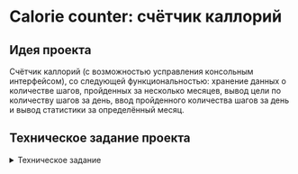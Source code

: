 # Calorie counter: счётчик каллорий

## Идея проекта
Счётчик каллорий (с возможностью усправления консольным интерфейсом), со следующей функциональностью: хранение данных о количестве шагов, пройденных за несколько месяцев, вывод цели по количеству шагов за день, ввод пройденного количества шагов за день и вывод статистики за определённый месяц. 

## Техническое задание проекта
<details>
 <summary> Техническое задание </summary>
  
# Постановка задачи
Компания по производству спортивных носков решила разработать собственный счётчик калорий для дополнительной мотивации к здоровому образу жизни. Написать прототип приложения поручили вам. Он будет работать в консоли и демонстрировать основные функции будущего приложения.

### Приложение должно предоставлять следующую функциональность:

* консольный интерфейс для управления программой;
* хранение данных о количестве пройденных шагов за несколько месяцев;
* ввод цели по количеству шагов в день;
* ввод пройденного количества шагов за день;
* вывод статистики за определённый месяц.

### Алгоритм решения

### Шаг 0

Для начала разберёмся, что будет нужно учесть при создании прототипа приложения. Определите архитектуру и приёмы будущего решения.

* Ввод пройденного количества шагов за день
Запрашивать номер месяца, день и количество шагов, сохранять количество шагов в соответствующую переменную.
* Консольный интерфейс для управления программой
  В бесконечном цикле выводить меню с возможными операциями ввода/вывода из заявленной функциональности.
* Вывод статистики за определённый месяц
  Запрашивать номер месяца, считать для него данные для статистики, выводить эти данные на экран.
* Ввод цели по количеству шагов в день
  Записывать число в отдельную переменную, использовать её при подсчёте статистики.
* Хранение данных о количестве пройденных шагов за несколько месяцев
  Запись результатов в определённую упорядоченную структуру данных.
  
На этом проектирование решения окончено, можно приступать к реализации. Самостоятельная работа над проектом потребует от вас всех знаний, полученных за спринт. Мы подготовили [конспект](https://praktikum.notion.site/be9e239cb1e6447f933449bc761ab717) пройденных ранее тем, который пригодится при работе над проектом. Если вы уверены в своих силах, можете приступить к задаче уже сейчас. Далее мы расскажем, как выполнить это задание пошагово.

### Шаг 1

В среде разработки IntelliJ IDEA откройте проект `java-sprint1-hw`,  который вы склонировали ранее.

### Шаг 2

В папке `src` проекта `java-sprint1-hw` создайте основной файл — класс `Main.java` с методом `public static void main(String[] args)`. Вся работа с пользовательским вводом и выводом меню будет производиться в этом классе.

### Шаг 3

В методе `main(String[] args)` создайте экземпляр класса `Scanner` для считывания данных из консоли. Класс `Scanner` нужно предварительно импортировать.
Создайте цикл для непрерывного считывания номеров команд.

### Шаг 4

Пользователь взаимодействует с приложением через консольный интерфейс, который позволяет произвести одно из действий по выбору:

* ввести количество шагов за определённый день;
* изменить цель по количеству шагов в день;
* напечатать статистику за определённый месяц;
* выйти из приложения.

Реализуйте печать меню через метод `static void printMenu()`. Добавьте вызов этого метода в цикл.
Программа должна завершаться только при вводе пользователем команды выхода. При вводе несуществующей команды должно выводиться сообщение, что такой команды нет. После чего приложение позволит снова выбрать следующее действие. Формат сообщений вы выбираете сами.
Реализуйте логику ввода команды и соответствующей реакции на неё. Так как логика для команд 1, 2, 3 на этом этапе отсутствует, при их вводе можно выводить служебное сообщение вида: «Выполняется команда 1».

### Шаг 5

В папке `src` проекта `java-sprint1-hw` создайте файл `MonthData.java`. В нём будут храниться данные конкретного месяца и логика по подсчёту статистики.
По условию задачи, шаги пользователя нужно учитывать каждый день. Это значит, что  требуется хранить данные в некоторой последовательности, а обращаться к данным определённого дня по индексу. Один из способов это сделать — воспользоваться массивом.
Создайте поле days с типом «целочисленный массив» и проинициализируйте его. Для прототипа достаточно указать, что в любом месяце ровно 30 дней.

### Шаг 6

В папке `src` проекта `java-sprint1-hw` создайте файл `StepTracker.java`. В нём будет реализована логика по сохранению и изменению количества шагов. Также в нём будет выводиться статистика.
Как и в предыдущем пункте, необходимо с помощью массива связать номер месяца и его данные. В качестве индекса нужно указать порядковый номер месяца. В таком случае 0 будет обозначать январь, а 6 — июль, так как индексы элементов массива начинаются с нуля, а не с единицы.
Добавьте поле `monthToData` c типом «массив объектов класса `MonthData`» и присвойте ему пустой массив с размером в 12 элементов.
Для команды по сохранению количества шагов потребуется дополнительный ввод с клавиатуры. Поэтому в класс `StepTracker` также необходимо добавить поле с типом `Scanner`. Чтобы не создавать новый экземпляр `Scanner`, добавьте конструктор класса `StepTracker`, принимающий соответствующий аргумент.
В конструкторе также необходимо создать новый экземпляр класса MonthData для каждого индекса массива `monthToData`.

### Шаг 7

В классе `StepTracker` реализуйте метод void `addNewNumberStepsPerDay()`. При вызове метода необходимо принимать с консоли номер месяца, номер дня и количество шагов. 

Проверьте необходимые условия:

* номер вводимого месяца должен быть от 1 до 12 включительно;
* номер вводимого дня должен быть от 1 до 30 включительно;
* количество шагов должно быть положительным числом.

Если какое-то условие не выполнено, необходимо вывести об этом сообщение на экран и завершить выполнение метода.
Если все условия выполнены необходимо сохранить полученные данные. Для этого из массива `monthToData` получите уже созданный объект класса `MonthData`. Чтобы это сделать, нужно вычислить соответствующий индекс. Так как индексы в массиве начинаются с 0, а номер месяца — с 1, то для вычисления индекса необходимо вычесть 1 от указанного номера месяца. Затем сохраните количество шагов в массиве `days`, полученного объекта `MonthData`. Для этого также нужно будет вычислить индекс на основе номера дня.
В классе `Main` добавьте создание экземпляра `StepTracker` в начало метода `main(..)` до бесконечного цикла с меню и вызов метода `addNewNumberStepsPerDay()` при вводе соответствующей команды.

### Шаг 8

Заведите в `StepTracker` поле `goalByStepsPerDay`, отвечающее за цель шагов на день. Значение поля по умолчанию равно 10 000. Создайте метод `void changeStepGoal()`, который будет менять это значение на вводимое пользователем. Не забудьте обработать случай, когда пользователь вводит меньшее или равное нулю число в качестве цели. Добавьте вызов этого метода в метод `main(..)`.

### Шаг 9

Реализуйте подсчёт статистики за месяц. В неё должны входить следующие пункты.

* количество пройденных шагов по дням в формате:
```
1 день: 3000
2 день: 2000
...
30 день: 10000
```
* общее количество шагов за месяц;
*  максимальное количество шагов в месяце;
*  лучшая серия: максимальное количество подряд идущих дней, в течение которых количество шагов за день было равно или выше целевого.

Для этого в классе `MonthData` создайте следующие методы:
* `void printDaysAndStepsFromMonth()`: вывод на экран элементов массива в необходимом формате. Не забывайте, что индексы в массиве начинаются с нуля, а дни — с единицы.
* `int sumStepsFromMonth()`: подсчёт суммы шагов за месяц. Метод должен возвращать сумму элементов массива `days[]`.
* `int maxSteps()`: максимальное количество шагов за месяц. Метод должен возвращать максимальный элемент массива `days[]`.
* `int bestSeries(int goalByStepsPerDay)`: поиск максимальной серии. Метод должен возвращать максимальное количество подряд идущих элементов `days[]`, больших или равных `goalByStepsPerDay`.

### Шаг 10

В папке `src` проекта `java-sprint1-hw` создайте файл `Converter.java`.
В этом классе будет осуществляться преобразование шагов в километры и килокалории. При этом:

* для подсчёта дистанции можно считать, что один шаг равен 75 см;
* для подсчёта количества сожжённых килокалорий можно считать, что 1 шаг = 50 калорий, 1 килокалория = 1 000 калорий.

Создайте следующие методы:
* `int convertToKm(int steps)`: метод, переводящий количество шагов в километры;
* `int convertStepsToKilocalories(int steps)`: метод, переводящий количество шагов в килокалории.

Поскольку числа, с которыми будет работать приложение, достаточно велики, можно использовать тип `int` и целочисленную арифметику (например, деление без остатка).  Количество энергии измеряется в тысячах калорий, а человек проходит в день в среднем несколько тысяч шагов, поэтому точность работы с вещественными значениями меньше единицы в этом приложении не требуется.

### Шаг 11

Реализуйте вывод статистики при вводе соответствующей команды.
Для этого создайте метод `void printStatistic()` в классе `StepTracker`, который будет ожидать ввода номера месяца и выводить на экран следующие данные:
* количество пройденных шагов по дням;
* общее количество шагов за месяц;
* максимальное пройденное количество шагов в месяце;
* среднее количество шагов;
* пройденная дистанция (в км);
* количество сожжённых килокалорий;
* лучшая серия: максимальное количество подряд идущих дней, в течение которых количество шагов за день было равно или выше целевого.

Для расчета дистанции и килокалорий необходимо добавить в класс `StepTracker` поле с типом `Converter`, которое также необходимо проинициализировать.
Не забудьте добавить вызов `printStatistic()` в метод `main(..)` для соответствующей команды.

### Шаг 12
Скомпилируйте готовую программу с помощью кнопки `Build Project` в IntelliJ IDEA. Если проект не соберётся, внимательно изучите ошибки в консоли. Файл, строка и суть проблемы могут подсказать, в чём именно ошибка. После исправления ошибок скомпилируйте проект снова. В случае удачной сборки проекта запустите программу с помощью кнопки `Run`.

### Шаг 13

Протестируйте работу своего приложения. В консоли введите тестовые данные и проверьте, как реагирует приложение. Соответствует ли поведение прототипа ожидаемой функциональности.

</details>
